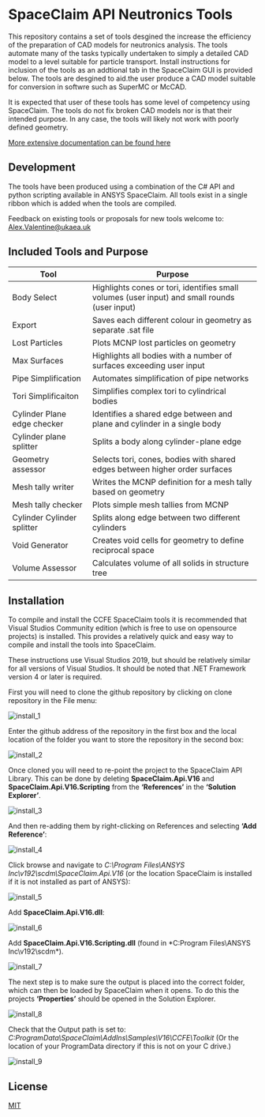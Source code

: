 # SpaceClaim API Neutronics Tools

This repository contains a set of tools desgined the increase the efficiency of the preparation of CAD models for neutronics analysis. The tools
automate many of the tasks typically undertaken to simply a detailed CAD model to a level suitable for particle transport. Install instructions 
for inclusion of the tools as an addtional tab in the SpaceClaim GUI is provided below. The tools are desgined to aid.the user produce a CAD
model suitable for conversion in softwre such as SuperMC or McCAD.

It is expected that user of these tools has some level of competency using SpaceClaim. The tools do not fix broken CAD models nor is that their 
intended purpose. In any case, the tools will likely not work with poorly defined geometry. 

[More extensive documentation can be found here](docs)

## Development

The tools have been produced using a combination of the C# API and python scripting available in ANSYS SpaceClaim. All tools exist in a single ribbon which is added when the tools are compiled. 

Feedback on existing tools or proposals for new tools welcome to: Alex.Valentine@ukaea.uk

## Included Tools and Purpose

| Tool | Purpose |
| ------ | ------ |
| Body Select | Highlights cones or tori, identifies small volumes (user input) and small rounds (user input) |
| Export | Saves each different colour in geometry as separate .sat file |
| Lost Particles | Plots MCNP lost particles on geometry|
| Max Surfaces | Highlights all bodies with a number of surfaces exceeding user input |
| Pipe Simplification | Automates simplification of pipe networks  |
| Tori Simplificaiton | Simplifies complex tori to cylindrical bodies |
| Cylinder Plane edge checker | Identifies a shared edge between and plane and cylinder in a single body |
| Cylinder plane splitter | Splits a body along cylinder-plane edge |
| Geometry assessor | Selects tori, cones, bodies with shared edges between higher order surfaces |
| Mesh tally writer | Writes the MCNP definition for a mesh tally based on geometry |
| Mesh tally checker | Plots simple mesh tallies from MCNP |
| Cylinder Cylinder splitter | Splits along edge between two different cylinders |
| Void Generator | Creates void cells for geometry to define reciprocal space |
| Volume Assessor | Calculates volume of all solids in structure tree |

## Installation

To compile and install the CCFE SpaceClaim tools it is recommended that Visual Studios Community edition (which is free to use on opensource projects) is installed. This provides a relatively quick and easy way to compile and install the tools into SpaceClaim.

These instructions use Visual Studios 2019, but should be relatively similar for all versions of Visual Studios. It should be noted that .NET Framework version 4 or later is required.

First you will need to clone the github repository by clicking on clone repository in the File menu:

![install_1](https://user-images.githubusercontent.com/40658938/104763547-f80b5780-575d-11eb-8cef-fe3f8b0d444d.png)

Enter the github address of the repository in the first box and the local location of the folder you want to store the repository in the second box: 

![install_2](https://user-images.githubusercontent.com/40658938/104892446-1ba2ed80-596a-11eb-8812-73d32f987af5.png)

Once cloned you will need to re-point the project to the SpaceClaim API Library. This can be done by deleting **SpaceClaim.Api.V16** and **SpaceClaim.Api.V16.Scripting** from the **‘References’** in the **‘Solution Explorer’**.

![install_3](https://user-images.githubusercontent.com/40658938/104892455-1e9dde00-596a-11eb-8980-8d2d70dd811a.png)

And then re-adding them by right-clicking on References and selecting **‘Add Reference’**:

![install_4](https://user-images.githubusercontent.com/40658938/104892467-2198ce80-596a-11eb-924b-188c73db64e9.png)

Click browse and navigate to *C:\Program Files\ANSYS Inc\v192\scdm\SpaceClaim.Api.V16*  (or the location SpaceClaim is installed if it is not installed as part of ANSYS):

![install_5](https://user-images.githubusercontent.com/40658938/104892474-23fb2880-596a-11eb-9c49-5e07a9888bce.png)

Add **SpaceClaim.Api.V16.dll**:

![install_6](https://user-images.githubusercontent.com/40658938/104892486-28274600-596a-11eb-94ea-00aab57643fb.png)

Add **SpaceClaim.Api.V16.Scripting.dll** (found in *C:Program Files\ANSYS Inc\v192\scdm\*).

![install_7](https://user-images.githubusercontent.com/40658938/104892505-2c536380-596a-11eb-923e-643ce6f5fea1.png)

The next step is to make sure the output is placed into the correct folder, which can then be loaded by SpaceClaim when it opens. To do this the projects **‘Properties’** should be opened in the Solution Explorer. 

![install_8](https://user-images.githubusercontent.com/40658938/104892516-2f4e5400-596a-11eb-870a-dafe35f9ab76.png)

Check that the Output path is set to:
*C:ProgramData\SpaceClaim\AddIns\Samples\V16\CCFE\Toolkit* (Or the location of your ProgramData directory if this is not on your C drive.)

![install_9](https://user-images.githubusercontent.com/40658938/104892526-32494480-596a-11eb-881d-a8456f2b80a8.png)

License
----

[MIT](LICENSE)







